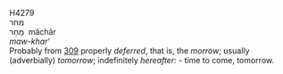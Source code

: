 <body>
  <p>H4279<br>  מחר  <br> מָחָר  ‎  mâchâr  <br><i>maw-khar‘ </i><br>Probably from <a href="h0309.htm">309</a>  properly <i>deferred</i>, that is, the <i>morrow</i>; usually (adverbially) <i>tomorrow</i>; indefinitely <i>hereafter: - </i>time to come, tomorrow.<br></p>
 </body>